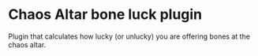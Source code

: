 # Chaos Altar bone luck plugin

Plugin that calculates how lucky (or unlucky) you are offering bones at the chaos altar.
